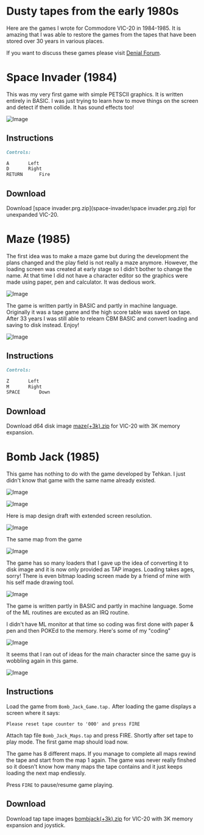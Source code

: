 # Dusty tapes from the early 1980s

Here are the games I wrote for Commodore VIC-20 in 1984-1985. It is
amazing that I was able to restore the games from the tapes that have
been stored over 30 years in various places.

If you want to discuss these games please visit
[Denial Forum](http://sleepingelephant.com/ipw-web/bulletin/bb/viewtopic.php?t=9084).

# Space Invader (1984)

This was my very first game with simple PETSCII graphics. It is written
entirely in BASIC. I was just trying to learn how to move things on the
screen and detect if them collide. It has sound effects too!

![Image](space-invader/screenshot1.png)

## Instructions

```markdown
Controls:

A		Left
D		Right
RETURN		Fire
```

## Download

Download [space invader.prg.zip](space-invader/space invader.prg.zip) for
unexpanded VIC-20.

# Maze (1985)

The first idea was to make a maze game but during the development
the plans changed and the play field is not really a maze anymore.
However, the loading screen was created at early stage so I didn't
bother to change the name. At that time I did not have a character editor
so the graphics were made using paper, pen and calculator.
It was dedious work.

![Image](maze/screenshot0.png)

The game is written partly in BASIC and partly in machine language.
Originally it was a tape game and the high score table was saved on tape.
After 33 years I was still able to relearn CBM BASIC and convert
loading and saving to disk instead. Enjoy!

![Image](maze/screenshot1.png)

## Instructions

```markdown
Controls:

Z		Left
M		Right
SPACE		Down
```

## Download

Download d64 disk image [maze(+3k).zip](maze/maze(+3k).zip) for
VIC-20 with 3K memory expansion.

# Bomb Jack (1985)

This game has nothing to do with the game developed by Tehkan.
I just didn't know that game with the same name already existed.

![Image](images/map_draft1.png)

![Image](images/map_draft2.png)

Here is map design draft with extended screen resolution.

![Image](images/map_draft3.png)

The same map from the game

![Image](bombjack/screenshot3.png)

The game has so many loaders that I gave up the idea of converting it to disk
image and it is now only provided as TAP images. Loading takes ages, sorry!
There is even bitmap loading screen made by a friend of mine with
his self made drawing tool.

![Image](bombjack/screenshot1.png)

The game is written partly in BASIC and partly in machine language. Some of
the ML routines are excuted as an IRQ routine.

I didn't have ML monitor at that time so coding was first done with
paper & pen and then POKEd to the memory. Here's some of my "coding"

![Image](images/joystick.png)

It seems that I ran out of ideas for the main character since the same
guy is wobbling again in this game.

![Image](bombjack/screenshot2.png)

## Instructions

Load the game from `Bomb_Jack_Game.tap.` After loading the game displays
a screen where it says:

`Please reset tape counter to '000' and press FIRE`

Attach tap file `Bomb_Jack_Maps.tap` and press FIRE. Shortly after set tape
to play mode. The first game map should load now.

The game has 8 different maps. If you manage to complete all maps rewind
the tape and start from the map 1 again. The game was never really finshed so
it doesn't know how many maps the tape contains and it just keeps loading
the next map endlessly.

Press `FIRE` to pause/resume game playing.

## Download

Download tap tape images [bombjack(+3k).zip](bombjack/bombjack(+3k).zip) for
VIC-20 with 3K memory expansion and joystick.
